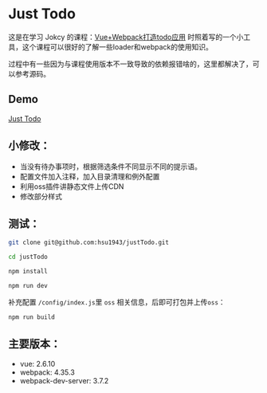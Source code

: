 # Just Todo
这是在学习 Jokcy 的课程：[Vue+Webpack打造todo应用](https://www.imooc.com/learn/935) 时照着写的一个小工具，这个课程可以很好的了解一些loader和webpack的使用知识。

过程中有一些因为与课程使用版本不一致导致的依赖报错啥的，这里都解决了，可以参考源码。

## Demo
<a target="_blank" href="https://beltxman.com/todolist" title="vue demo todolist">Just Todo</a>

## 小修改：
- 当没有待办事项时，根据筛选条件不同显示不同的提示语。
- 配置文件加入注释，加入目录清理和例外配置
- 利用oss插件讲静态文件上传CDN
- 修改部分样式

## 测试：

```bash
git clone git@github.com:hsu1943/justTodo.git

cd justTodo

npm install

npm run dev
```

补充配置 `/config/index.js`里 `oss` 相关信息，后即可打包并上传`oss`：

```bash
npm run build
```

## 主要版本：

- vue: 2.6.10
- webpack: 4.35.3
- webpack-dev-server: 3.7.2
